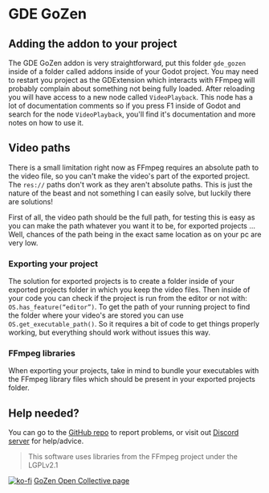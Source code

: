 # GDE GoZen
## Adding the addon to your project
The GDE GoZen addon is very straightforward, put this folder `gde_gozen` inside of a folder called addons inside of your Godot project. You may need to restart you project as the GDExtension which interacts with FFmpeg will probably complain about something not being fully loaded. After reloading you will have access to a new node called `VideoPlayback`. This node has a lot of documentation comments so if you press F1 inside of Godot and search for the node `VideoPlayback`, you'll find it's documentation and more notes on how to use it.

## Video paths
There is a small limitation right now as FFmpeg requires an absolute path to the video file, so you can't make the video's part of the exported project. The `res://` paths don't work as they aren't absolute paths. This is just the nature of the beast and not something I can easily solve, but luckily there are solutions!

First of all, the video path should be the full path, for testing this is easy as you can make the path whatever you want it to be, for exported projects ... Well, chances of the path being in the exact same location as on your pc are very low.

### Exporting your project
The solution for exported projects is to create a folder inside of your exported projects folder in which you keep the video files. Then inside of your code you can check if the project is run from the editor or not with: `OS.has_feature(“editor”)`. To get the path of your running project to find the folder where your video's are stored you can use `OS.get_executable_path()`. So it requires a bit of code to get things properly working, but everything should work without issues this way.

### FFmpeg libraries
When exporting your projects, take in mind to bundle your executables with the FFmpeg library files which should be present in your exported projects folder.

## Help needed?
You can go to the [GitHub repo](https://github.com/VoylinsGamedevJourney/gde_gozen/issues) to report problems, or visit out [Discord server](discord.gg/BdbUf7VKYC) for help/advice.

> This software uses libraries from the FFmpeg project under the LGPLv2.1

[![ko-fi](https://ko-fi.com/img/githubbutton_sm.svg)](https://ko-fi.com/R6R4M1UM6)
[GoZen Open Collective page](https://opencollective.com/gozen)
